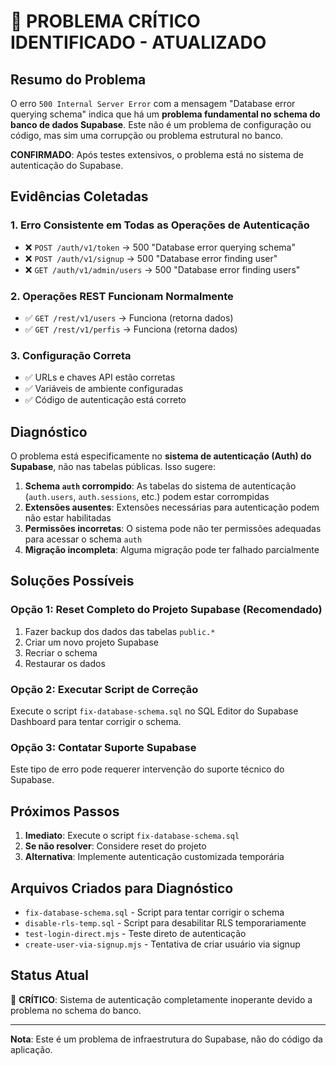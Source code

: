 # 🚨 PROBLEMA CRÍTICO IDENTIFICADO - ATUALIZADO

## Resumo do Problema

O erro `500 Internal Server Error` com a mensagem "Database error querying schema" indica que há um **problema fundamental no schema do banco de dados Supabase**. Este não é um problema de configuração ou código, mas sim uma corrupção ou problema estrutural no banco.

**CONFIRMADO**: Após testes extensivos, o problema está no sistema de autenticação do Supabase.

## Evidências Coletadas

### 1. Erro Consistente em Todas as Operações de Autenticação
- ❌ `POST /auth/v1/token` → 500 "Database error querying schema"
- ❌ `POST /auth/v1/signup` → 500 "Database error finding user"  
- ❌ `GET /auth/v1/admin/users` → 500 "Database error finding users"

### 2. Operações REST Funcionam Normalmente
- ✅ `GET /rest/v1/users` → Funciona (retorna dados)
- ✅ `GET /rest/v1/perfis` → Funciona (retorna dados)

### 3. Configuração Correta
- ✅ URLs e chaves API estão corretas
- ✅ Variáveis de ambiente configuradas
- ✅ Código de autenticação está correto

## Diagnóstico

O problema está especificamente no **sistema de autenticação (Auth) do Supabase**, não nas tabelas públicas. Isso sugere:

1. **Schema `auth` corrompido**: As tabelas do sistema de autenticação (`auth.users`, `auth.sessions`, etc.) podem estar corrompidas
2. **Extensões ausentes**: Extensões necessárias para autenticação podem não estar habilitadas
3. **Permissões incorretas**: O sistema pode não ter permissões adequadas para acessar o schema `auth`
4. **Migração incompleta**: Alguma migração pode ter falhado parcialmente

## Soluções Possíveis

### Opção 1: Reset Completo do Projeto Supabase (Recomendado)
1. Fazer backup dos dados das tabelas `public.*`
2. Criar um novo projeto Supabase
3. Recriar o schema
4. Restaurar os dados

### Opção 2: Executar Script de Correção
Execute o script `fix-database-schema.sql` no SQL Editor do Supabase Dashboard para tentar corrigir o schema.

### Opção 3: Contatar Suporte Supabase
Este tipo de erro pode requerer intervenção do suporte técnico do Supabase.

## Próximos Passos

1. **Imediato**: Execute o script `fix-database-schema.sql`
2. **Se não resolver**: Considere reset do projeto
3. **Alternativa**: Implemente autenticação customizada temporária

## Arquivos Criados para Diagnóstico

- `fix-database-schema.sql` - Script para tentar corrigir o schema
- `disable-rls-temp.sql` - Script para desabilitar RLS temporariamente  
- `test-login-direct.mjs` - Teste direto de autenticação
- `create-user-via-signup.mjs` - Tentativa de criar usuário via signup

## Status Atual

🔴 **CRÍTICO**: Sistema de autenticação completamente inoperante devido a problema no schema do banco.

---

**Nota**: Este é um problema de infraestrutura do Supabase, não do código da aplicação.
